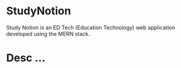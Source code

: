 # StudyNotion
Study Notion is an ED Tech (Education Technology) web application developed using the MERN stack.
# Desc ... 
